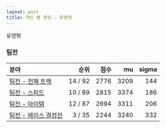 ```yaml
---
layout: post
title: 개인 별 랭킹 - 유영혁
---
```


유영혁


### 팀전

| 분야 | 순위 | 점수 | mu | sigma |
|:---|---:|---:|---:|---:|
| [팀전 - 전체 트랙](../team-full) | 14 / 92 | 2776 | 3209 | 144 |
| [팀전 - 스피드](../team-speed) | 10 / 89 | 2815 | 3374 | 186 |
| [팀전 - 아이템](../team-item) | 12 / 87 | 2694 | 3311 | 206 |
| [팀전 - 에이스 결정전](../team-ace) | 3 / 35 | 2244 | 3240 | 332 |
